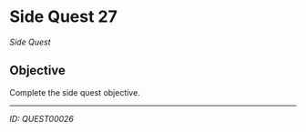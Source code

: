 # Side Quest 27

*Side Quest*

## Objective
Complete the side quest objective.

---
*ID: QUEST00026*